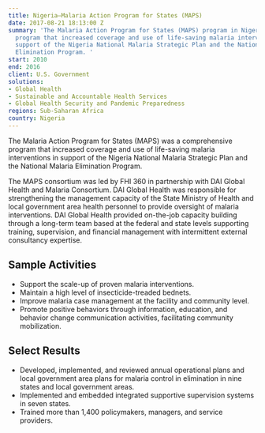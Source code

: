 ```yaml
---
title: Nigeria—Malaria Action Program for States (MAPS)
date: 2017-08-21 18:13:00 Z
summary: 'The Malaria Action Program for States (MAPS) program in Nigeria was a comprehensive
  program that increased coverage and use of life-saving malaria interventions in
  support of the Nigeria National Malaria Strategic Plan and the National Malaria
  Elimination Program. '
start: 2010
end: 2016
client: U.S. Government
solutions:
- Global Health
- Sustainable and Accountable Health Services
- Global Health Security and Pandemic Preparedness
regions: Sub-Saharan Africa
country: Nigeria
---
```


The Malaria Action Program for States (MAPS) was a comprehensive program that increased coverage and use of life-saving malaria interventions in support of the Nigeria National Malaria Strategic Plan and the National Malaria Elimination Program.

The MAPS consortium was led by FHI 360 in partnership with DAI Global Health and Malaria Consortium. DAI Global Health was responsible for strengthening the management capacity of the State Ministry of Health and local government area health personnel to provide oversight of malaria interventions. DAI Global Health provided on-the-job capacity building through a long-term team based at the federal and state levels supporting training, supervision, and financial management with intermittent external consultancy expertise.

## Sample Activities

* Support the scale-up of proven malaria interventions.
* Maintain a high level of insecticide-treaded bednets.
* Improve malaria case management at the facility and community level.
* Promote positive behaviors through information, education, and behavior change communication activities, facilitating community mobilization.

## Select Results

* Developed, implemented, and reviewed annual operational plans and local government area plans for malaria control in elimination in nine states and local government areas.
* Implemented and embedded integrated supportive supervision systems in seven states.
* Trained more than 1,400 policymakers, managers, and service providers.
